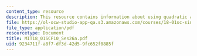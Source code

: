 ```yaml
---
content_type: resource
description: This resource contains information about using quadratic approximations.
file: https://ol-ocw-studio-app-qa.s3.amazonaws.com/courses/18-01sc-single-variable-calculus-fall-2010/9234711fa8f7df3d42d59fc652f0885f_MIT18_01SCF10_Ses26a.pdf
file_type: application/pdf
resourcetype: Document
title: MIT18_01SCF10_Ses26a.pdf
uid: 9234711f-a8f7-df3d-42d5-9fc652f0885f
---
```

